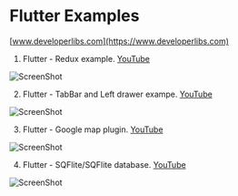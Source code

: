 # Flutter Examples

[www.developerlibs.com](https://www.developerlibs.com)



1. Flutter - Redux example. [YouTube](https://youtu.be/UK-8NHmI5-g)

![ScreenShot](https://github.com/developerlibs/FlutterExamples/blob/master/flutter_redux_app/screen/redux.gif)

2. Flutter - TabBar and Left drawer exampe. [YouTube](https://youtu.be/WhPVau42Yo0)

![ScreenShot](https://github.com/developerlibs/FlutterExamples/blob/master/flutter_drawer_tab_host/screen/project_demo.gif)


3. Flutter - Google map plugin. [YouTube](https://youtu.be/v5wphspn5Lg)

![ScreenShot](https://github.com/DeveloperLibs/FlutterExamples/blob/master/flutter_google_map/screen/google_map.gif)

4. Flutter - SQFlite/SQFlite database. [YouTube](https://youtu.be/D9jUX1JB1is)

![ScreenShot](https://github.com/DeveloperLibs/FlutterExamples/blob/master/flutter_database/screen/Databasegif.gif)
